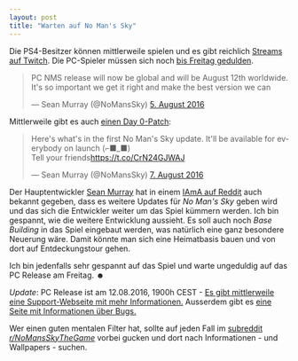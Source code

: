 ```yaml
---
layout: post
title: "Warten auf No Man's Sky"
---
```

Die PS4-Besitzer können mittlerweile spielen und es gibt reichlich [Streams auf Twitch][0]. Die PC-Spieler müssen sich noch [bis Freitag gedulden][1].

<blockquote class="twitter-tweet" data-lang="de"><p lang="en" dir="ltr">PC NMS release will now be global and will be August 12th worldwide. It&#39;s so important we get it right and make the best version we can</p>&mdash; Sean Murray (@NoMansSky) <a href="https://twitter.com/NoMansSky/status/761694858562207744">5. August 2016</a></blockquote>
<script async src="//platform.twitter.com/widgets.js" charset="utf-8"></script>

Mittlerweile gibt es auch [einen Day 0-Patch][2]:

<blockquote class="twitter-tweet" data-lang="de"><p lang="en" dir="ltr">Here&#39;s what&#39;s in the first No Man&#39;s Sky update. It&#39;ll be available for everybody on launch (⌐■_■)<br>Tell your friends<a href="https://t.co/CrN24GJWAJ">https://t.co/CrN24GJWAJ</a></p>&mdash; Sean Murray (@NoMansSky) <a href="https://twitter.com/NoMansSky/status/762305140720304128">7. August 2016</a></blockquote>
<script async src="//platform.twitter.com/widgets.js" charset="utf-8"></script>

Der Hauptentwickler [Sean Murray][3] hat in einem [IAmA auf Reddit][4] auch bekannt gegeben, dass es weitere Updates für *No Man's Sky* geben wird und das sich die Entwickler weiter um das Spiel kümmern werden. Ich bin gespannt, wie die weitere Entwicklung aussieht. Es soll auch noch *Base Building* in das Spiel eingebaut werden, was natürlich eine ganz besondere Neuerung wäre. Damit könnte man sich eine Heimatbasis bauen und von dort auf Entdeckungstour gehen.

Ich bin jedenfalls sehr gespannt auf das Spiel und warte ungeduldig auf das PC Release am Freitag. ☻

*Update*: PC Release ist am 12.08.2016, 1900h CEST - [Es gibt mittlerweile eine Support-Webseite mit mehr Informationen.][5] Ausserdem gibt es [eine Seite mit Informationen über Bugs.][6]

Wer einen guten mentalen Filter hat, sollte auf jeden Fall im [subreddit *r/NoMansSkyTheGame*][7] vorbei gucken und dort nach Informationen - und Wallpapers - suchen.

[0]: https://www.twitch.tv/directory/game/No%20Man's%20Sky
[1]: https://twitter.com/NoMansSky/status/761694858562207744
[2]: https://twitter.com/NoMansSky/status/762305140720304128
[3]: http://www.hellogames.org/about-us/
[4]: https://www.reddit.com/r/IAmA/comments/4wsra2/i_quit_my_job_at_ea_where_i_worked_on_burnout/
[5]: http://www.no-mans-sky.com/support/
[6]: http://www.no-mans-sky.com/2016/08/issues/
[7]: https://www.reddit.com/r/NoMansSkyTheGame/
